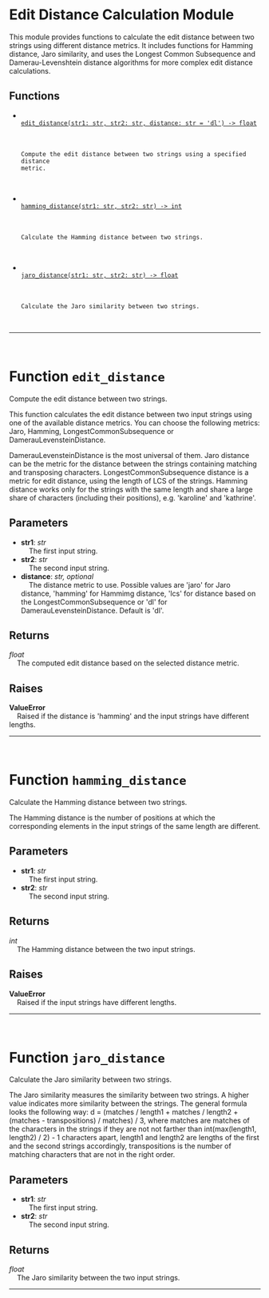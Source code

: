 <h1>Edit Distance Calculation Module</h1>
  This module provides functions to calculate the edit distance between two strings using different distance metrics. It includes functions for Hamming distance, Jaro similarity, and uses the Longest Common Subsequence and Damerau-Levenshtein distance algorithms for more complex edit distance calculations.  
<h2>Functions</h2>
<ul>
<li> <a href='#function-edit_distance'><code>
edit_distance(str1: str, str2: str, distance: str = 'dl') -> float
</code></a> <br>
&nbsp;&nbsp;&nbsp;&nbsp;

```
Compute the edit distance between two strings using a specified distance
metric.
```

<br></li>

<li> <a href='#function-hamming_distance'><code>
hamming_distance(str1: str, str2: str) -> int
</code></a> <br>
&nbsp;&nbsp;&nbsp;&nbsp;

```
Calculate the Hamming distance between two strings.
```

<br></li>

<li> <a href='#function-jaro_distance'><code>
jaro_distance(str1: str, str2: str) -> float
</code></a> <br>
&nbsp;&nbsp;&nbsp;&nbsp;

```
Calculate the Jaro similarity between two strings.
```

<br></li>

</ul>

______________________________________________________________________

<div style="page-break-after: always; visibility: hidden"></div>
<br>
<h1 id="function-edit_distance">
<strong>Function</strong>
<code>edit_distance</code></h1>
Compute the edit distance between two strings.

This function calculates the edit distance between two input strings
using one of the available distance metrics. You can choose the
following metrics: Jaro, Hamming, LongestCommonSubsequence or
DamerauLevensteinDistance.

DamerauLevensteinDistance is the most universal of them.
Jaro distance can be the metric for the distance between the strings
containing matching and transposing characters.
LongestCommonSubsequence distance is a metric for edit distance, using
the length of LCS of the strings.
Hamming distance works only for the strings with the same length and
share a large share of characters (including their positions), e.g.
'karoline' and 'kathrine'.

<h2>Parameters</h2>
<ul>
<li> <strong>str1</strong>: <em>str</em> <br>
&nbsp;&nbsp;&nbsp;&nbsp;The first input string. <br></li>
<li> <strong>str2</strong>: <em>str</em> <br>
&nbsp;&nbsp;&nbsp;&nbsp;The second input string. <br></li>
<li> <strong>distance</strong>: <em>str, optional</em> <br>
&nbsp;&nbsp;&nbsp;&nbsp;The distance metric to use. Possible values are 'jaro' for Jaro distance, 'hamming' for Hammimg distance, 'lcs' for distance based on the LongestCommonSubsequence or 'dl' for DamerauLevensteinDistance. Default is 'dl'. <br></li>
</ul>
<h2>Returns</h2>
<em>float</em> <br>
&nbsp;&nbsp;&nbsp;&nbsp;The computed edit distance based on the selected distance metric.   <br>
<h2>Raises</h2>
<strong>ValueError</strong> <br>
&nbsp;&nbsp;&nbsp;&nbsp;Raised if the distance is 'hamming' and the input strings have different lengths. <br>

______________________________________________________________________

<div style="page-break-after: always; visibility: hidden"></div>
<br>
<h1 id="function-hamming_distance">
<strong>Function</strong>
<code>hamming_distance</code></h1>
Calculate the Hamming distance between two strings.

The Hamming distance is the number of positions at which the
corresponding elements in the input strings of the same length are
different.

<h2>Parameters</h2>
<ul>
<li> <strong>str1</strong>: <em>str</em> <br>
&nbsp;&nbsp;&nbsp;&nbsp;The first input string. <br></li>
<li> <strong>str2</strong>: <em>str</em> <br>
&nbsp;&nbsp;&nbsp;&nbsp;The second input string. <br></li>
</ul>
<h2>Returns</h2>
<em>int</em> <br>
&nbsp;&nbsp;&nbsp;&nbsp;The Hamming distance between the two input strings.   <br>
<h2>Raises</h2>
<strong>ValueError</strong> <br>
&nbsp;&nbsp;&nbsp;&nbsp;Raised if the input strings have different lengths. <br>

______________________________________________________________________

<div style="page-break-after: always; visibility: hidden"></div>
<br>
<h1 id="function-jaro_distance">
<strong>Function</strong>
<code>jaro_distance</code></h1>
Calculate the Jaro similarity between two strings.

The Jaro similarity measures the similarity between two strings.
A higher value indicates more similarity between the strings.
The general formula looks the following way:
d = (matches / length1 + matches / length2 + (matches - transpositions)
/ matches) / 3, where
matches are matches of the characters in the strings if they are not
not farther than int(max(length1, length2) / 2) - 1 characters apart,
length1 and length2 are lengths of the first and the second strings
accordingly,
transpositions is the number of matching characters that are not in the
right order.

<h2>Parameters</h2>
<ul>
<li> <strong>str1</strong>: <em>str</em> <br>
&nbsp;&nbsp;&nbsp;&nbsp;The first input string. <br></li>
<li> <strong>str2</strong>: <em>str</em> <br>
&nbsp;&nbsp;&nbsp;&nbsp;The second input string. <br></li>
</ul>
<h2>Returns</h2>
<em>float</em> <br>
&nbsp;&nbsp;&nbsp;&nbsp;The Jaro similarity between the two input strings. <br>

______________________________________________________________________
